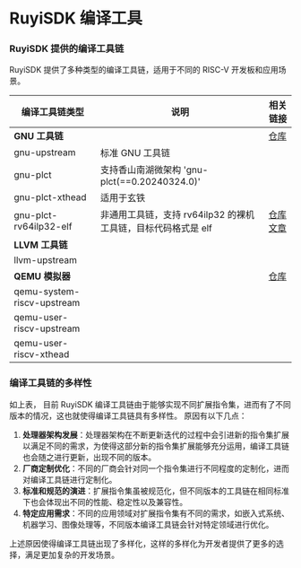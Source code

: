 # RuyiSDK 编译工具

### RuyiSDK 提供的编译工具链

RuyiSDK 提供了多种类型的编译工具链，适用于不同的 RISC-V 开发板和应用场景。

| 编译工具链类型                    | 说明                                     | 相关链接                                                                                                                          |
| -------------------------- | -------------------------------------- | ----------------------------------------------------------------------------------------------------------------------------- |
| **GNU 工具链**                |                                        | [仓库](https://github.com/RuyiSDK/riscv-gnu-toolchain)                                                                          |
| gnu-upstream               | 标准 GNU 工具链                             |                                                                                                                               |
| gnu-plct                   | 支持香山南湖微架构 'gnu-plct(==0.20240324.0)'   |                                                                                                                               |
| gnu-plct-xthead            | 适用于玄铁                                  |                                                                                                                               |
| gnu-plct-rv64ilp32-elf     | 非通用工具链，支持 rv64ilp32 的裸机工具链，目标代码格式是 elf | [仓库](https://github.com/RuyiSDK/riscv-gnu-toolchain-rv64ilp32)<br>[文章](https://mp.weixin.qq.com/s/argIGP4_rUKDm9IRIB-YTg) |
| **LLVM 工具链**               |                                        |                                                                                                                               |
| llvm-upstream              |                                        |                                                                                                                               |
| **QEMU 模拟器**               |                                        | [仓库](https://github.com/ruyisdk/qemu)                                                                                         |
| qemu-system-riscv-upstream |                                        |                                                                                                                               |
| qemu-user-riscv-upstream   |                                        |                                                                                                                               |
| qemu-user-riscv-xthead     |                                        |                                                                                                                               |


### 编译工具链的多样性

如上表， 目前 RuyiSDK 编译工具链由于能够实现不同扩展指令集，进而有了不同版本的情况，这也就使得编译工具链具有多样性。
原因有以下几点：

1. **处理器架构发展**：处理器架构在不断更新迭代的过程中会引进新的指令集扩展以满足不同的需求，为使得这部分新的指令集扩展能够充分运用，编译工具链也会随之进行更新，出现不同的版本。
2. **厂商定制优化**：不同的厂商会针对同一个指令集进行不同程度的定制化，进而对编译工具链进行定制化。
3. **标准和规范的演进**：扩展指令集虽被规范化，但不同版本的工具链在相同标准下也会体现出不同的性能、稳定性以及兼容性。
4. **特定应用需求**：不同的应用领域对扩展指令集有不同的需求，如嵌入式系统、机器学习、图像处理等，不同版本编译工具链会针对特定领域进行优化。

上述原因使得编译工具链出现了多样化，这样的多样化为开发者提供了更多的选择，满足更加复杂的开发场景。


